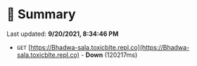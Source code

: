 # 📖 Summary
Last updated: **9/20/2021, 8:34:46 PM**

- `GET` [https://Bhadwa-sala.toxicblte.repl.co](https://Bhadwa-sala.toxicblte.repl.co) - **Down** (120217ms)
